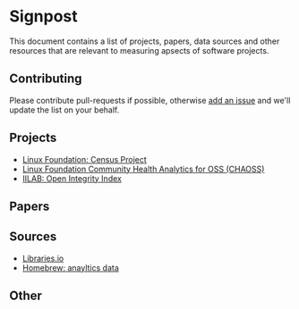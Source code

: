 # Signpost

This document contains a list of projects, papers, data sources and other resources that are relevant to measuring apsects of software projects. 

## Contributing

Please contribute pull-requests if possible, otherwise [add an issue](https://github.com/librariesio/metrics/issues/new) and we'll update the list on your behalf. 

## Projects

* [Linux Foundation: Census Project](https://github.com/linuxfoundation/cii-best-practices-badge)
* [Linux Foundation Community Health Analytics for OSS (CHAOSS)](https://wiki.linuxfoundation.org/oss-health-metrics/start)
* [IILAB: Open Integrity Index](https://github.com/openintegrity)

## Papers

## Sources

* [Libraries.io](https://libraries.io/data)
* [Homebrew: anayltics data](https://brew.sh/analytics/)

## Other